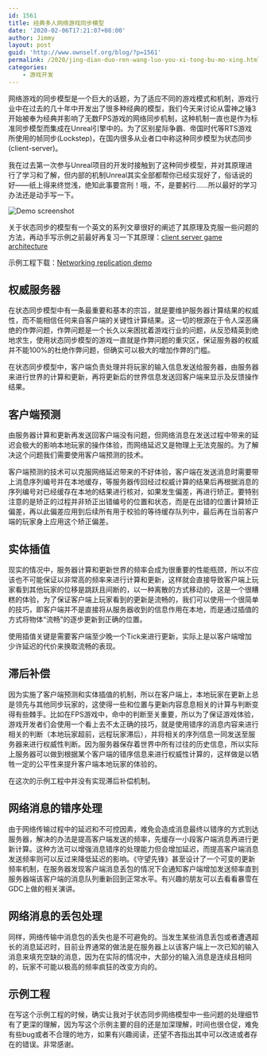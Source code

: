 ```yaml
---
id: 1561
title: 经典多人网络游戏同步模型
date: '2020-02-06T17:21:07+08:00'
author: Jimmy
layout: post
guid: 'http://www.ownself.org/blog/?p=1561'
permalink: /2020/jing-dian-duo-ren-wang-luo-you-xi-tong-bu-mo-xing.html
categories:
    - 游戏开发
---
```


网络游戏的同步模型是一个巨大的话题，为了适应不同的游戏模式和机制，游戏行业中在过去的几十年中开发出了很多种经典的模型，我们今天来讨论从雷神之锤3开始被奉为经典并影响了无数FPS游戏的网络同步机制，这种机制一直也是作为标准同步模型而集成在Unreal引擎中的。为了区别星际争霸、帝国时代等RTS游戏所使用的帧同步(Lockstep)，在国内很多从业者口中称这种同步模型为状态同步(client-server)。

我在过去第一次参与Unreal项目的开发时接触到了这种同步模型，并对其原理进行了学习和了解，但内部的机制Unreal其实全部都帮你已经实现好了，俗话说的好——纸上得来终觉浅，绝知此事要宫刑！哦，不，是要躬行……所以最好的学习办法还是动手写一下。

![Demo screenshot](http://www.ownself.org/blog/wp-content/uploads/2020/02/NetworkingReplication.gif)

关于状态同步的模型有一个英文的系列文章很好的阐述了其原理及克服一些问题的方法，再动手写示例之前最好再复习一下其原理：[client server game architecture](https://www.gabrielgambetta.com/client-server-game-architecture.html)

示例工程下载：[Networking replication demo](https://github.com/ownself/NetworkingReplicationDemo)

## 权威服务器

在状态同步模型中有一条最重要和基本的宗旨，就是要维护服务器计算结果的权威性，而不能相信任何来自客户端的关键性计算结果。这一切的根源在于令人深恶痛绝的作弊问题，作弊问题是一个长久以来困扰着游戏行业的问题，从反恐精英到绝地求生，使用状态同步模型的游戏一直就是作弊问题的重灾区，保证服务器的权威并不能100%的杜绝作弊问题，但确实可以极大的增加作弊的门槛。

在状态同步模型中，客户端负责处理并将玩家的输入信息发送给服务器，由服务器来进行世界的计算和更新，再将更新后的世界信息发送回客户端来显示及反馈操作结果。

## 客户端预测

由服务器计算和更新再发送回客户端没有问题，但网络消息在发送过程中带来的延迟会极大的影响本地玩家的操作体验，而网络延迟又是物理上无法克服的。为了解决这个问题我们需要使用客户端预测的技术。

客户端预测的技术可以克服网络延迟带来的不好体验，客户端在发送消息时需要带上消息序列编号并在本地缓存，等服务器传回经过权威计算的结果后再根据消息的序列编号对已经缓存在本地的结果进行核对，如果发生偏差，再进行矫正。要特别注意的是矫正的过程并非矫正出错编号的位置和状态，而是在出错的位置计算矫正偏差，再以此偏差应用到后续所有用于校验的等待缓存队列中，最后再在当前客户端的玩家身上应用这个矫正偏差。

## 实体插值

现实的情况中，服务器计算和更新世界的频率会成为很重要的性能瓶颈，所以不应该也不可能保证以非常高的频率来进行计算和更新，这样就会直接导致客户端上玩家看到其他玩家的位移是跳跃且间断的，以一种离散的方式移动的，这是一个很糟糕的体验，为了保证客户端上玩家看到的更新是流畅的，我们可以使用一个很简单的技巧，即客户端并不是直接将从服务器收到的信息作用在本地，而是通过插值的方式将物体“流畅”的逐步更新到正确的位置。

使用插值关键是需要客户端至少晚一个Tick来进行更新，实际上是以客户端增加少许延迟的代价来换取流畅的表现。

## 滞后补偿

因为实施了客户端预测和实体插值的机制，所以在客户端上，本地玩家在更新上总是领先与其他同步玩家的，这使得一些和位置与更新内容息息相关的计算与判断变得有些棘手。比如在FPS游戏中，命中的判断至关重要，所以为了保证游戏体验，游戏开发者们会使用一个看上去不太正确的技巧，就是使用错序的消息内容来进行相关的判断（本地玩家超前，远程玩家滞后），并将相关的序列信息一同发送至服务器来进行权威性判断。因为服务器保存着世界中所有过往的历史信息，所以实际上服务器可以做到根据某个客户端的错序信息来进行权威性计算的，这样做是以牺牲一定的公平性来提升客户端本地玩家的体验的。

在这次的示例工程中并没有实现滞后补偿机制。

## 网络消息的错序处理

由于网络传输过程中的延迟和不可控因素，难免会造成消息最终以错序的方式到达服务器，解决的办法是提高客户端发送的频率，先缓存一小段客户端消息再进行更新计算。这种方法可以增强消息错序的处理能力但会增加延迟，而提高客户端消息发送频率则可以反过来降低延迟的影响。《守望先锋》甚至设计了一个可变的更新频率机制，在服务器发现客户端消息丢包的情况下会通知客户端增加发送频率直到服务器端该客户端的消息队列重新回到正常水平。有兴趣的朋友可以去看看暴雪在GDC上做的相关演讲。

## 网络消息的丢包处理

同样，网络传输中消息包的丢失也是不可避免的。当发生某些消息丢包或者遭遇超长的消息延迟时，目前业界通常的做法是在服务器上以该客户端上一次已知的输入消息来填充空缺的消息，因为在实际的情况中，大部分的输入消息是连续且相同的，玩家不可能以极高的频率疯狂的改变方向的。

## 示例工程

在写这个示例工程的时候，确实让我对于状态同步网络模型中一些问题的处理细节有了更深的理解，因为写这个示例主要的目的还是加深理解，时间也很仓促，难免有些bug或者不合理的地方，如果有兴趣阅读，还望不吝指出其中可以改进或者存在的错误。非常感谢。